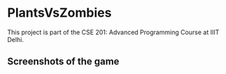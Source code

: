 # PlantsVsZombies
This project is part of the CSE 201: Advanced Programming Course at IIIT Delhi.

## Screenshots of the game
